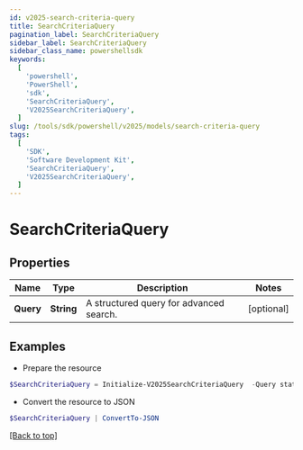 ```yaml
---
id: v2025-search-criteria-query
title: SearchCriteriaQuery
pagination_label: SearchCriteriaQuery
sidebar_label: SearchCriteriaQuery
sidebar_class_name: powershellsdk
keywords:
  [
    'powershell',
    'PowerShell',
    'sdk',
    'SearchCriteriaQuery',
    'V2025SearchCriteriaQuery',
  ]
slug: /tools/sdk/powershell/v2025/models/search-criteria-query
tags:
  [
    'SDK',
    'Software Development Kit',
    'SearchCriteriaQuery',
    'V2025SearchCriteriaQuery',
  ]
---
```


# SearchCriteriaQuery

## Properties

| Name | Type | Description | Notes |
| --- | --- | --- | --- |
| **Query** | **String** | A structured query for advanced search. | [optional] |

## Examples

- Prepare the resource

```powershell
$SearchCriteriaQuery = Initialize-V2025SearchCriteriaQuery  -Query status:active
```

- Convert the resource to JSON

```powershell
$SearchCriteriaQuery | ConvertTo-JSON
```

[[Back to top]](#)
